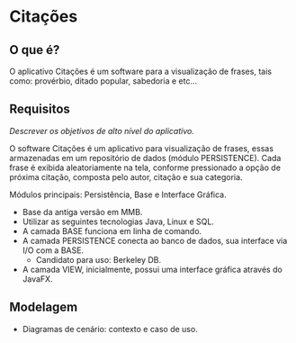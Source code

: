 # Citações #

## O que é? ##

O aplicativo Citações é um software para a visualização de frases, tais como: provérbio, ditado popular, sabedoria e etc...

## Requisitos ##

*Descrever os objetivos de alto nível do aplicativo.*

O software Citações é um aplicativo para visualização de frases, essas armazenadas em um repositório de dados (módulo PERSISTENCE). Cada frase é exibida aleatoriamente na tela, conforme pressionado a opção de próxima citação, composta pelo autor, citação e sua categoria.

Módulos principais: Persistência, Base e Interface Gráfica.

- Base da antiga versão em MMB.
- Utilizar as seguintes tecnologias Java, Linux e SQL.
- A camada BASE funciona em linha de comando.
- A camada PERSISTENCE conecta ao banco de dados, sua interface via I/O com a BASE.
  - Candidato para uso: Berkeley DB.
- A camada VIEW, inicialmente, possui uma interface gráfica através do JavaFX.

## Modelagem ##

- Diagramas de cenário: contexto e caso de uso. 
